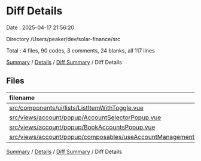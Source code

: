 # Diff Details

Date : 2025-04-17 21:56:20

Directory /Users/peaker/dev/solar-finance/src

Total : 4 files,  90 codes, 3 comments, 24 blanks, all 117 lines

[Summary](results.md) / [Details](details.md) / [Diff Summary](diff.md) / Diff Details

## Files
| filename | language | code | comment | blank | total |
| :--- | :--- | ---: | ---: | ---: | ---: |
| [src/components/ui/lists/ListItemWithToggle.vue](/src/components/ui/lists/ListItemWithToggle.vue) | Vue | 10 | 0 | 1 | 11 |
| [src/views/account/popup/AccountSelectorPopup.vue](/src/views/account/popup/AccountSelectorPopup.vue) | Vue | 17 | 0 | 5 | 22 |
| [src/views/account/popup/BookAccountsPopup.vue](/src/views/account/popup/BookAccountsPopup.vue) | Vue | 43 | 0 | 9 | 52 |
| [src/views/account/popup/composables/useAccountManagement.ts](/src/views/account/popup/composables/useAccountManagement.ts) | TypeScript | 20 | 3 | 9 | 32 |

[Summary](results.md) / [Details](details.md) / [Diff Summary](diff.md) / Diff Details